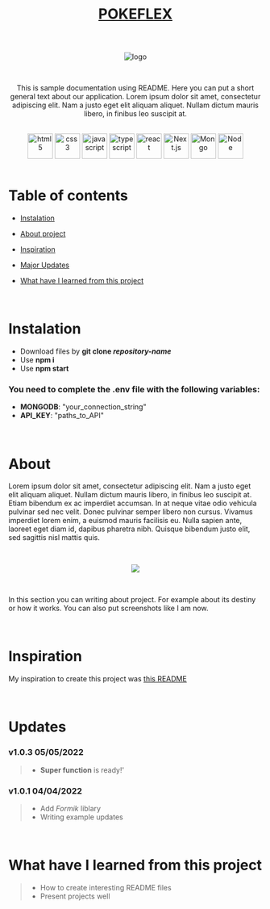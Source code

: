 # <p align="center"> [POKEFLEX](https://github.com/Piotrko64/pokeflex/edit/master/README.md)</p>

<br />

<p align="center"> <img src="https://user-images.githubusercontent.com/77500425/170885023-0861171b-fde6-4793-8b36-a78d4ddff0d5.png" title="logo" alt="logo"/></p>

<br />

<p align="center">This is sample documentation using README. Here you can put a short general text about our application.
Lorem ipsum dolor sit amet, consectetur adipiscing elit. Nam a justo eget elit aliquam aliquet. Nullam dictum mauris libero, in finibus leo suscipit at. </p>

<br />

<div align="center">

<img src="https://user-images.githubusercontent.com/77500425/161312332-1842468e-46e2-4dc6-8996-4b4cc28bc4fd.png" alt="html5" height="50"  align="center" title="HTML" />
<img src="https://user-images.githubusercontent.com/77500425/161312398-ceb134e4-5c2f-41c6-b58c-ccb7329528ba.png" alt="css3" height="50"  align="center" title="CSS"/>
<img src="https://user-images.githubusercontent.com/77500425/161312230-36d37ac5-8801-4313-a68c-c5695c429b70.png" alt="javascript" height="50" align="center" title="JS"/>
<img src="https://user-images.githubusercontent.com/77500425/161311954-e03613e7-54b2-4d1b-ac2e-559f8c1e9f2d.png" alt="typescript" height="50"  align="center" title="TS"/>
<img src="https://user-images.githubusercontent.com/77500425/161312615-f3961568-28bb-48fa-9d95-93ecd61337b3.png" alt="react"  height="50" align="center"/>
<img src="https://user-images.githubusercontent.com/77500425/161314348-bd1a1db1-cf7d-4a7d-a870-25f357a2a03d.png" alt="Next.js" height="50"  align="center" title="NextJS"/>
<img src="https://user-images.githubusercontent.com/77500425/161313295-a11c936d-a0b3-4bb6-84c1-9ea3c459c3b8.png" alt="Mongo"  height="50" align="center"/>
<img src="https://user-images.githubusercontent.com/77500425/161312763-dd21dc88-2b1a-4a66-896b-8ce02e0c6a8c.png" alt="Node"  height="50" align="center"/>

</div>

<br />

# Table of contents
* [Instalation](#instalation)

* [About project](#about)

* [Inspiration](#inspiration)

* [Major Updates](#Updates)

* [What have I learned from this project](#what-have-i-learned-from-this-project)

<br />

# Instalation
- Download files by **git clone _repository-name_**
- Use **npm i**
- Use **npm start**



### You need to complete the **.env** file with the following variables:
- **MONGODB**: "your_connection_string"
- **API_KEY**: "paths_to_API"

<br />

# About 

Lorem ipsum dolor sit amet, consectetur adipiscing elit. Nam a justo eget elit aliquam aliquet. Nullam dictum mauris libero, in finibus leo suscipit at. Etiam bibendum ex ac imperdiet accumsan. In at neque vitae odio vehicula pulvinar sed nec velit. Donec pulvinar semper libero non cursus. Vivamus imperdiet lorem enim, a euismod mauris facilisis eu. Nulla sapien ante, laoreet eget diam id, dapibus pharetra nibh. Quisque bibendum justo elit, sed sagittis nisl mattis quis.

<br />

<p align="center"> <img src="https://user-images.githubusercontent.com/77500425/164990774-eb31b66c-6166-46f5-ada9-3c0875dce883.png"/><p>

<br />

In this section you can writing about project. For example about its destiny or how it works. You can also put screenshots like I am now.

<br />

# Inspiration

My inspiration to create this project was [this README](https://github.com/Piotrko64/react-sound-architecture/edit/master/README.md)

<br />

# Updates

### **v1.0.3** 05/05/2022

> -   **Super function** is ready!'


### **v1.0.1** 04/04/2022

> -   Add *Formik* liblary
> -   Writing example updates

<br />

# What have I learned from this project

> - How to create interesting README files
> - Present projects well




